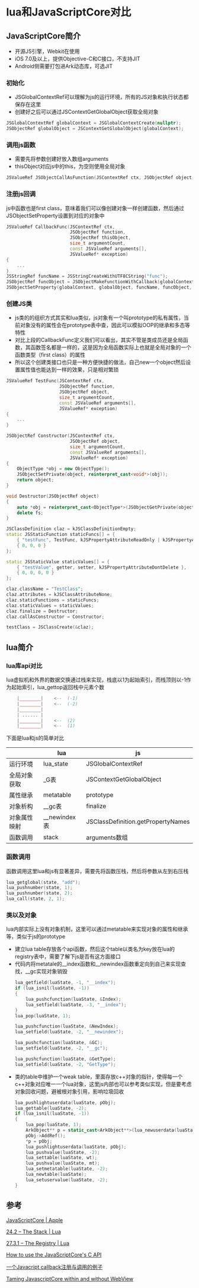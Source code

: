 # lua和JavaScriptCore对比

## JavaScriptCore简介

- 开源JS引擎，Webkit在使用
- iOS 7.0及以上，提供Objective-C和C接口，不支持JIT
- Android侧需要打包进Ark动态库，可选JIT

### 初始化

- JSGlobalContextRef可以理解为js的运行环境，所有的JS对象和执行状态都保存在这里
- 创建好之后可以通过JSContextGetGlobalObject获取全局对象

```c++
JSGlobalContextRef globalContext = JSGlobalContextCreate(nullptr);
JSObjectRef globalObject = JSContextGetGlobalObject(globalContext);
```

### 调用js函数

- 需要先将参数创建好放入数组arguments
- thisObject对应js中的this，为空则使用全局对象

```c++
JSValueRef JSObjectCallAsFunction(JSContextRef ctx, JSObjectRef object, JSObjectRef thisObject, size_t argumentCount, const JSValueRef arguments[], JSValueRef *exception);
```

### 注册js回调

js中函数也是first class，意味着我们可以像创建对象一样创建函数，然后通过JSObjectSetProperty设置到对应的对象中

```c++
JSValueRef CallbackFunc(JSContextRef ctx,
                        JSObjectRef function,
                        JSObjectRef thisObject,
                        size_t argumentCount,
                        const JSValueRef arguments[],
                        JSValueRef* exception)
{
    ...
}
JSStringRef funcName = JSStringCreateWithUTF8CString("func");
JSObjectRef funcObject = JSObjectMakeFunctionWithCallback(globalContext, funcName, &CallbackFunc);
JSObjectSetProperty(globalContext, globalObject, funcName, funcObject, kJSPropertyAttributeNone, nullptr);
```

### 创建JS类

- js类的的组织方式其实和lua类似，js对象有一个叫prototype的私有属性，当前对象没有的属性会在prototype表中查，因此可以模拟OOP的继承和多态等特性
- 对比上段的CallbackFunc定义我们可以看出，其实不管是类成员还是全局函数，其函数签名都是一样的，这是因为全局函数实际上也就是全局对象的一个函数类型（first class）的属性
- 所以这个创建类接口也只是一种方便快捷的做法，自己new一个object然后设置属性值也能达到一样的效果，只是相对繁琐

```c++
JSValueRef TestFunc(JSContextRef ctx,
                    JSObjectRef function,
                    JSObjectRef object,
                    size_t argumentCount,
                    const JSValueRef arguments[],
                    JSValueRef* exception)
{
    ...
}

JSObjectRef Constructor(JSContextRef ctx,
                        JSObjectRef object,
                        size_t argumentCount,
                        const JSValueRef arguments[],
                        JSValueRef* exception)
{
    ObjectType *obj = new ObjectType();
    JSObjectSetPrivate(object, reinterpret_cast<void*>(obj));
    return object;
}

void Destructor(JSObjectRef object)
{
    auto *obj = reinterpret_cast<ObjectType*>(JSObjectGetPrivate(object));
    delete fs;
}

JSClassDefinition claz = kJSClassDefinitionEmpty;
static JSStaticFunction staticFuncs[] = {
    { "testFunc", TestFunc, kJSPropertyAttributeReadOnly | kJSPropertyAttributeDontDelete },
    { 0, 0, 0 }
};

static JSStaticValue staticValues[] = {
    { "testValue", getter, setter, kJSPropertyAttributeDontDelete },
    { 0, 0, 0, 0 }
};

claz.className = "TestClass";
claz.attributes = kJSClassAttributeNone;
claz.staticFunctions = staticFuncs;
claz.staticValues = staticValues;
claz.finalize = Destructor;
claz.callAsConstructor = Constructor;

testClass = JSClassCreate(&claz);
```

## lua简介

### lua库api对比

lua虚拟机和外界的数据交换通过栈来实现，栈底以1为起始索引，而栈顶则以-1作为起始索引，lua_gettop返回栈中元素个数

```lua
    |________|    <--  (-1)
    |________|    <--  (-2)
    |________|
    | ...... |
    |________|    <--  (2)
    |________|    <--  (1)
```

下面是lua和js的简单对比

| | lua | js |
| --- | --- | --- |
| 运行环境 | lua_state | JSGlobalContextRef |
| 全局对象获取 | _G表 | JSContextGetGlobalObject |
| 属性继承 | metatable | prototype |
| 对象析构 | __gc表 | finalize |
| 对象属性映射 | __newindex表 | JSClassDefinition.getPropertyNames |
| 函数调用 | stack | arguments数组 |

### 函数调用

函数调用这里lua和js有显著差异，需要先将函数压栈，然后将参数从左到右压栈

```c++
lua_getglobal(state, "add");
lua_pushnumber(state, 1);
lua_pushnumber(state, 2);
lua_call(state, 2, 1);
```

### 类以及对象

lua内部实际上没有对象机制，这里可以通过metatable来实现对象的属性和继承等，类似于js的prototype

- 建立lua table存放各个api函数，然后这个table以类名为key放在lua的registry表中，需要了解下js是否有这方面接口
- 代码内将metatale的__index函数和__newindex函数重定向到自己来实现查找，__gc实现对象销毁
    ```c++
    lua_getfield(luaState, -1, "__index");
    if (lua_isnil(luaState, -1))
    {
        lua_pushcfunction(luaState, &Index);
        lua_setfield(luaState, -3, "__index");
    }
    lua_pop(luaState, 1);

    lua_pushcfunction(luaState, &NewIndex);
    lua_setfield(luaState, -2, "__newindex");

    lua_pushcfunction(luaState, &GC);
    lua_setfield(luaState, -2, "__gc");

    lua_pushcfunction(luaState, &GetType);
    lua_setfield(luaState, -2, "GetType");
    ```
- 类的table中维护一个weak table，里面存放c++对象的指针，使得每一个c++对象对应唯一一个lua对象，这里js内部也可以参考类似实现，但是要考虑对象回收问题，避被根对象引用，影响垃圾回收
    ```c++
    lua_pushlightuserdata(luaState, pObj);
    lua_gettable(luaState, -2);
    if (lua_isnil(luaState, -1))
    {
        lua_pop(luaState, 1);
        ArkObject** p = static_cast<ArkObject**>(lua_newuserdata(luaState, sizeof(pObj)));
        pObj->AddRef();
        *p = pObj;
        lua_pushlightuserdata(luaState, pObj);
        lua_pushvalue(luaState, -2);
        lua_settable(luaState, wt);
        lua_pushvalue(luaState, mt);
        lua_setmetatable(luaState, -2);
        lua_newtable(luaState);
        lua_setuservalue(luaState, -2);
    }
    ```

## 参考

[JavaScriptCore | Apple](https://developer.apple.com/documentation/javascriptcore)

[24.2 – The Stack | Lua](https://www.lua.org/pil/24.2.html)

[27.3.1 – The Registry | Lua](https://www.lua.org/pil/27.3.1.html)

[How to use the JavaScriptCore's C API](https://karhm.com/JavaScriptCore_C_API/)

[一个Javacript callback注册与调用的例子](http://blog.csdn.net/wowo1109/article/details/6715192)

[Taming JavascriptCore within and without WebView](http://parmanoir.com/Taming_JavascriptCore_within_and_without_WebView)